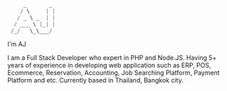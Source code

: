 ```dart
     _       _ 
    / \     | |
   / _ \ _  | |
  / ___ \ |_| |
 /_/   \_\___/            
```

I'm AJ

I am a Full Stack Developer who expert in PHP and Node.JS. Having 5+ years of experience in developing web application such as ERP, POS, Ecommerce, Reservation, Accounting, Job Searching Platform, Payment Platform and etc. Currently based in Thailand, Bangkok city.
